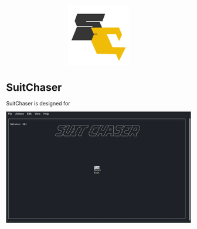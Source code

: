 <p align="center" width="75%">
    <img width="33%" src="logoSC.png">
</p>

# SuitChaser
SuitChaser is designed for 

![Demo CountPages alpha](gameplay.gif)
